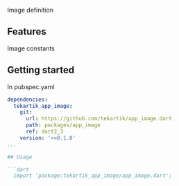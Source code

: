 Image definition

## Features

Image constants

## Getting started

In pubspec.yaml

```yaml
dependencies:
  tekartik_app_image:
    git:
      url: https://github.com/tekartik/app_image.dart
      path: packages/app_image
      ref: dart2_3
    version: '>=0.1.0'
...

## Usage

```dart
  import 'package:tekartik_app_image/app_image.dart';
```
